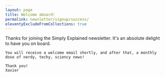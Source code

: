 ```yaml
---
layout: page
title: Welcome aboard!
permalink: newsletter/signup/success/
eleventyExcludeFromCollections: true
---
```


<div class="prose dark:prose-dark">
    Thanks for joining the Simply Explained newsletter. It's an absolute delight to have you on board.

    You will receive a welcome email shortly, and after that, a monthly dose of nerdy, techy, sciency news!

    Thank you!  
    Xavier
</div>
